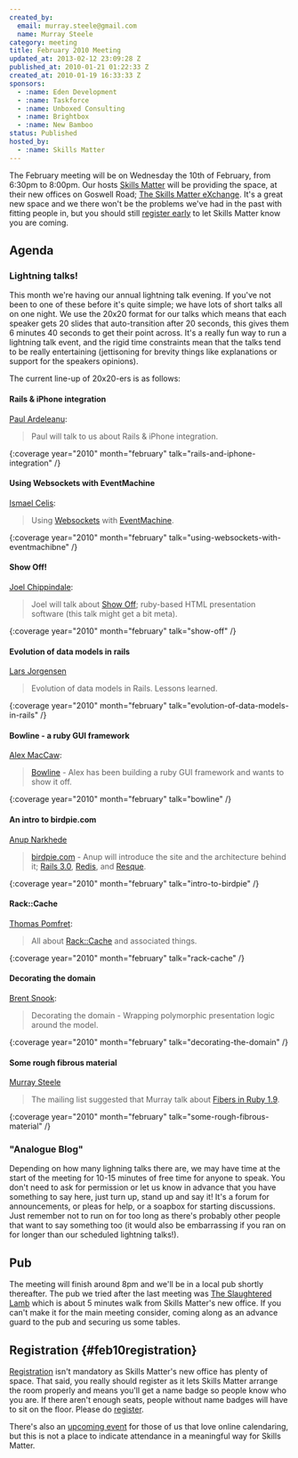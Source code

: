 ```yaml
---
created_by:
  email: murray.steele@gmail.com
  name: Murray Steele
category: meeting
title: February 2010 Meeting
updated_at: 2013-02-12 23:09:28 Z
published_at: 2010-01-21 01:22:33 Z
created_at: 2010-01-19 16:33:33 Z
sponsors:
  - :name: Eden Development
  - :name: Taskforce
  - :name: Unboxed Consulting
  - :name: Brightbox
  - :name: New Bamboo
status: Published
hosted_by:
  - :name: Skills Matter
---
```


The February meeting will be on Wednesday the 10th of February, from 6:30pm to 8:00pm.  Our hosts [Skills Matter](http://skillsmatter.com/) will be providing the space, at their new offices on Goswell Road; [The Skills Matter eXchange](http://skillsmatter.com/location-details/design-architecture/484/96).  It's a great new space and we there won't be the problems we've had in the past with fitting people in, but you should still <a href="#feb10registration">register early</a> to let Skills Matter know you are coming.

## Agenda

### Lightning talks!

This month we're having our annual lightning talk evening.  If you've not been to one of these before it's quite simple; we have lots of short talks all on one night.  We use the 20x20 format for our talks which means that each speaker gets 20 slides that auto-transition after 20 seconds, this gives them 6 minutes 40 seconds to get their point across.  It's a really fun way to run a lightning talk event, and the rigid time constraints mean that the talks tend to be really entertaining (jettisoning for brevity things like explanations or support for the speakers opinions).

The current line-up of 20x20-ers is as follows:

#### Rails & iPhone integration

[Paul Ardeleanu](http://pardel.net/):

> Paul will talk to us about Rails & iPhone integration.

{:coverage year="2010" month="february" talk="rails-and-iphone-integration" /}

#### Using Websockets with EventMachine

[Ismael Celis](http://www.estadobeta.com/):

> Using [Websockets](http://dev.w3.org/html5/websockets/) with
> [EventMachine](http://rubyeventmachine.com/).

{:coverage year="2010" month="february" talk="using-websockets-with-eventmachibne" /}

#### Show Off!

[Joel Chippindale](http://blog.monkeysthumb.org/):

> Joel will talk about [Show Off](http://github.com/schacon/showoff/);
> ruby-based HTML presentation software (this talk might get a bit meta).

{:coverage year="2010" month="february" talk="show-off" /}

#### Evolution of data models in rails

[Lars Jorgensen](http://www.sanger.ac.uk/)

> Evolution of data models in Rails. Lessons learned.

{:coverage year="2010" month="february" talk="evolution-of-data-models-in-rails" /}

#### Bowline - a ruby GUI framework

[Alex MacCaw](http://www.eribium.org/):

> [Bowline](http://github.com/maccman/bowline) - Alex has been building a
> ruby GUI framework and wants to show it off.

{:coverage year="2010" month="february" talk="bowline" /}

#### An intro to birdpie.com

[Anup Narkhede](http://www.anup.info/)

> [birdpie.com](http://birdpie.com/) - Anup will introduce the site and
> the architecture behind it; [Rails 3.0](http://rubyonrails.org/),
> [Redis](http://code.google.com/p/redis/), and [Resque](http://github.com/defunkt/resque).

{:coverage year="2010" month="february" talk="intro-to-birdpie" /}

#### Rack::Cache

[Thomas Pomfret](http://mintdigital.com/):

> All about [Rack::Cache](http://tomayko.com/src/rack-cache/) and associated things.

{:coverage year="2010" month="february" talk="rack-cache" /}

#### Decorating the domain

[Brent Snook](http://fuglylogic.com/):

> Decorating the domain - Wrapping polymorphic presentation logic around the model.

{:coverage year="2010" month="february" talk="decorating-the-domain" /}

#### Some rough fibrous material

[Murray Steele](http://h-lame.com/)

> The mailing list suggested that Murray talk about [Fibers in Ruby 1.9](http://ruby-doc.org/core-1.9/classes/Fiber.html).

{:coverage year="2010" month="february" talk="some-rough-fibrous-material" /}


### "Analogue Blog"

Depending on how many lighning talks there are, we may have time at the start of the meeting for 10-15 minutes of free time for anyone to speak.  You don't need to ask for permission or let us know in advance that you have something to say here, just turn up, stand up and say it!  It's a forum for announcements, or pleas for help, or a soapbox for starting discussions.  Just remember not to run on for too long as there's probably other people that want to say something too (it would also be embarrassing if you ran on for longer than our scheduled lightning talks!).

## Pub

The meeting will finish around 8pm and we'll be in a local pub shortly thereafter.  The pub we tried after the last meeting was [The Slaughtered Lamb](http://www.theslaughteredlambpub.com/) which is about 5 minutes walk from Skills Matter's new office.  If you can't make it for the main meeting consider, coming along as an advance guard to the pub and securing us some tables.

## Registration {#feb10registration}

[Registration](http://skillsmatter.com/event/ajax-ria/lightning-talk-evening) isn't mandatory as Skills Matter's new office has plenty of space.  That said, you really should register as it lets Skills Matter arrange the room properly and means you'll get a name badge so people know who you are.  If there aren't enough seats, people without name badges will have to sit on the floor.  Please do [register](http://skillsmatter.com/event/ajax-ria/lightning-talk-evening).

There's also an [upcoming event](http://upcoming.yahoo.com/event/4902929/) for those of us that love online calendaring, but this is not a place to indicate attendance in a meaningful way for Skills Matter.
